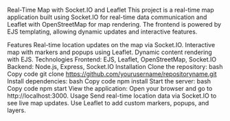 Real-Time Map with Socket.IO and Leaflet
This project is a real-time map application built using Socket.IO for real-time data communication and Leaflet with OpenStreetMap for map rendering. The frontend is powered by EJS templating, allowing dynamic updates and interactive features.

Features
Real-time location updates on the map via Socket.IO.
Interactive map with markers and popups using Leaflet.
Dynamic content rendering with EJS.
Technologies
Frontend: EJS, Leaflet, OpenStreetMap, Socket.IO
Backend: Node.js, Express, Socket.IO
Installation
Clone the repository:
bash
Copy code
git clone https://github.com/yourusername/repositoryname.git
Install dependencies:
bash
Copy code
npm install
Start the server:
bash
Copy code
npm start
View the application: Open your browser and go to http://localhost:3000.
Usage
Send real-time location data via Socket.IO to see live map updates.
Use Leaflet to add custom markers, popups, and layers.